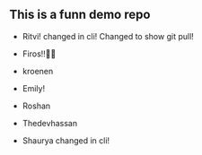 ## This is a funn demo repo

- Ritvi! changed in cli! Changed to show git pull!

- Firos!!🙌🏻

- kroenen

- Emily!

- Roshan
  
- Thedevhassan

- Shaurya changed in cli!

